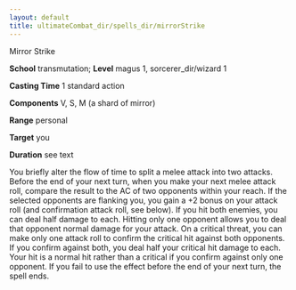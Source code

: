 ```yaml
---
layout: default
title: ultimateCombat_dir/spells_dir/mirrorStrike
---
```

Mirror Strike

**School** transmutation; **Level** magus 1, sorcerer_dir/wizard 1

**Casting Time** 1 standard action

**Components** V, S, M (a shard of mirror)

**Range** personal

**Target** you

**Duration** see text

You briefly alter the flow of time to split a melee attack into two attacks. Before the end of your next turn, when you make your next melee attack roll, compare the result to the AC of two opponents within your reach. If the selected opponents are flanking you, you gain a +2 bonus on your attack roll (and confirmation attack roll, see below). If you hit both enemies, you can deal half damage to each. Hitting only one opponent allows you to deal that opponent normal damage for your attack. On a critical threat, you can make only one attack roll to confirm the critical hit against both opponents. If you confirm against both, you deal half your critical hit damage to each. Your hit is a normal hit rather than a critical if you confirm against only one opponent. If you fail to use the effect before the end of your next turn, the spell ends.

